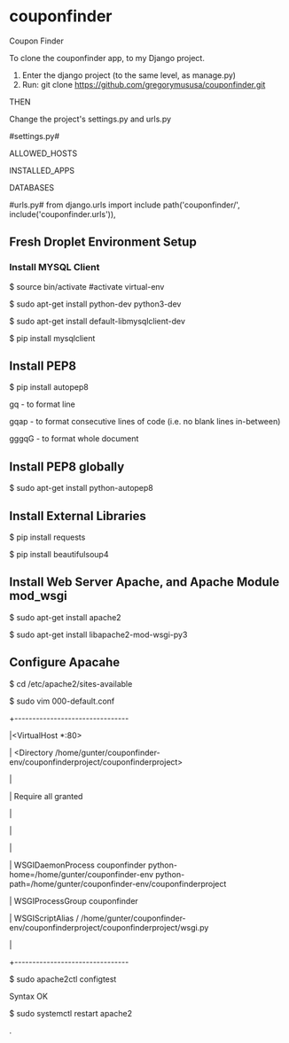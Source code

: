 # couponfinder
Coupon Finder


To clone the couponfinder app, to my Django project.
1. Enter the django project (to the same level, as manage.py)
2. Run: git clone https://github.com/gregorymususa/couponfinder.git

THEN

Change the project's settings.py and urls.py

#settings.py#

ALLOWED_HOSTS

INSTALLED_APPS

DATABASES

#urls.py#
from django.urls import include
path('couponfinder/', include('couponfinder.urls')),


## Fresh Droplet Environment Setup
### Install MYSQL Client
$ source bin/activate #activate virtual-env

$ sudo apt-get install python-dev python3-dev

$ sudo apt-get install default-libmysqlclient-dev

$ pip install mysqlclient

## Install PEP8
$ pip install autopep8

gq    - to format line

gqap  - to format consecutive lines of code (i.e. no blank lines in-between)

gggqG - to format whole document

## Install PEP8 globally
$ sudo apt-get install python-autopep8

## Install External Libraries
$ pip install requests

$ pip install beautifulsoup4

## Install Web Server Apache, and Apache Module mod_wsgi
$ sudo apt-get install apache2

$ sudo apt-get install libapache2-mod-wsgi-py3

## Configure Apacahe
$ cd /etc/apache2/sites-available

$ sudo vim 000-default.conf

+--------------------------------

|<VirtualHost *:80>

|  <Directory /home/gunter/couponfinder-env/couponfinderproject/couponfinderproject>

|    <Files wsgi.py>

|      Require all granted

|    </Files>

|  </Directory>

|

|  WSGIDaemonProcess couponfinder python-home=/home/gunter/couponfinder-env python-path=/home/gunter/couponfinder-env/couponfinderproject

|  WSGIProcessGroup couponfinder

|  WSGIScriptAlias / /home/gunter/couponfinder-env/couponfinderproject/couponfinderproject/wsgi.py

|</VirtualHost>

+--------------------------------

$ sudo apache2ctl configtest

Syntax OK

$ sudo systemctl restart apache2



.
